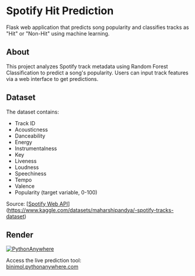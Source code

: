 # Spotify Hit Prediction

Flask web application that predicts song popularity and classifies tracks as "Hit" or "Non-Hit" using machine learning.

## About
This project analyzes Spotify track metadata using Random Forest Classification to predict a song's popularity. Users can input track features via a web interface to get predictions.

## Dataset
The dataset contains:
- Track ID
- Acousticness
- Danceability
- Energy
- Instrumentalness
- Key
- Liveness
- Loudness
- Speechiness
- Tempo
- Valence
- Popularity (target variable, 0-100)

Source: [[Spotify Web API](https://developer.spotify.com/documentation/web-api/)](https://www.kaggle.com/datasets/maharshipandya/-spotify-tracks-dataset)

## Render

[![PythonAnywhere](https://img.shields.io/badge/PythonAnywhere-Live%20Demo-blue)](https://binimol.pythonanywhere.com/)


Access the live prediction tool:  
[binimol.pythonanywhere.com](https://binimol.pythonanywhere.com/)
